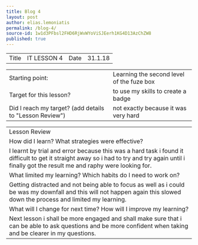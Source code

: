 ```yaml
---
title: Blog 4
layout: post
author: elias.lemoniatis
permalink: /blog-4/
source-id: 1w1d3PFbsl2FHD6RjWvWYoViSJEerh1KG4D13AzChZW8
published: true
---
```

<table>
  <tr>
    <td>Title</td>
    <td>IT LESSON 4</td>
    <td>Date</td>
    <td>31.1.18</td>
  </tr>
</table>


<table>
  <tr>
    <td>Starting point:</td>
    <td>Learning the second level of the fuze box</td>
  </tr>
  <tr>
    <td>Target for this lesson?</td>
    <td>to use my skills to create a badge </td>
  </tr>
  <tr>
    <td>Did I reach my target? 
(add details to "Lesson Review")</td>
    <td>not exactly because it was very hard</td>
  </tr>
</table>


<table>
  <tr>
    <td>Lesson Review</td>
  </tr>
  <tr>
    <td>How did I learn? What strategies were effective? </td>
  </tr>
  <tr>
    <td>I learnt by trial and error because this was a hard task i found it difficult to get it straight away so i had to try and try again until i finally got the result me and raphy were looking for.</td>
  </tr>
  <tr>
    <td>What limited my learning? Which habits do I need to work on? </td>
  </tr>
  <tr>
    <td>Getting distracted and not being able to focus as well as i could be was my downfall and this will not happen again this slowed down the process and limited my learning.</td>
  </tr>
  <tr>
    <td>What will I change for next time? How will I improve my learning?</td>
  </tr>
  <tr>
    <td>Next lesson i shall be more engaged and shall make sure that i can be able to ask questions and be more confident when taking and be clearer in my questions.</td>
  </tr>
</table>


